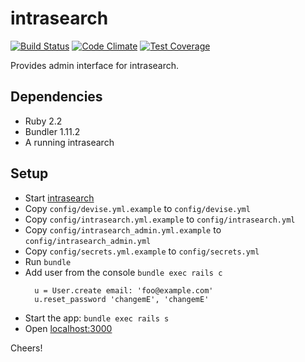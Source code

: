 # intrasearch

[![Build Status](https://travis-ci.org/GovWizely/intrasearch-admin.svg?branch=master)](https://travis-ci.org/GovWizely/intrasearch-admin)
[![Code Climate](https://codeclimate.com/github/GovWizely/intrasearch-admin/badges/gpa.svg)](https://codeclimate.com/github/GovWizely/intrasearch-admin)
[![Test Coverage](https://codeclimate.com/github/GovWizely/intrasearch-admin/badges/coverage.svg)](https://codeclimate.com/github/GovWizely/intrasearch-admin/coverage)

Provides admin interface for intrasearch.

## Dependencies

- Ruby 2.2
- Bundler 1.11.2
- A running intrasearch

## Setup

- Start [intrasearch](https://github.com/GovWizely/intrasearch)
- Copy `config/devise.yml.example` to `config/devise.yml`
- Copy `config/intrasearch.yml.example` to `config/intrasearch.yml`
- Copy `config/intrasearch_admin.yml.example` to `config/intrasearch_admin.yml`
- Copy `config/secrets.yml.example` to `config/secrets.yml`
- Run `bundle`
- Add user from the console `bundle exec rails c`
  ```
    u = User.create email: 'foo@example.com'
    u.reset_password 'changemE', 'changemE'
  ```
- Start the app: `bundle exec rails s`
- Open [localhost:3000](http://localhost:3000)

Cheers!
